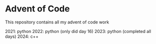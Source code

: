 # Advent of Code

This repository contains all my advent of code work

2021: python
2022: python (only did day 16)
2023: python (completed all days)
2024: c++

